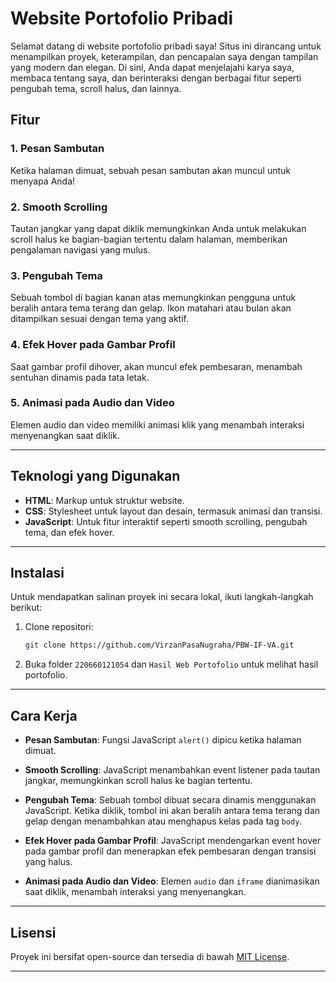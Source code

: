 # Website Portofolio Pribadi

Selamat datang di website portofolio pribadi saya! Situs ini dirancang untuk menampilkan proyek, keterampilan, dan pencapaian saya dengan tampilan yang modern dan elegan. Di sini, Anda dapat menjelajahi karya saya, membaca tentang saya, dan berinteraksi dengan berbagai fitur seperti pengubah tema, scroll halus, dan lainnya.

## Fitur

### 1. **Pesan Sambutan**
   Ketika halaman dimuat, sebuah pesan sambutan akan muncul untuk menyapa Anda!

### 2. **Smooth Scrolling**
   Tautan jangkar yang dapat diklik memungkinkan Anda untuk melakukan scroll halus ke bagian-bagian tertentu dalam halaman, memberikan pengalaman navigasi yang mulus.

### 3. **Pengubah Tema**
   Sebuah tombol di bagian kanan atas memungkinkan pengguna untuk beralih antara tema terang dan gelap. Ikon matahari atau bulan akan ditampilkan sesuai dengan tema yang aktif.

### 4. **Efek Hover pada Gambar Profil**
   Saat gambar profil dihover, akan muncul efek pembesaran, menambah sentuhan dinamis pada tata letak.

### 5. **Animasi pada Audio dan Video**
   Elemen audio dan video memiliki animasi klik yang menambah interaksi menyenangkan saat diklik.

---

## Teknologi yang Digunakan

- **HTML**: Markup untuk struktur website.
- **CSS**: Stylesheet untuk layout dan desain, termasuk animasi dan transisi.
- **JavaScript**: Untuk fitur interaktif seperti smooth scrolling, pengubah tema, dan efek hover.

---

## Instalasi

Untuk mendapatkan salinan proyek ini secara lokal, ikuti langkah-langkah berikut:

1. Clone repositori:

    ```bash
    git clone https://github.com/VirzanPasaNugraha/PBW-IF-VA.git
    ```

2. Buka folder `220660121054` dan `Hasil Web Portofolio` untuk melihat hasil portofolio.

---

## Cara Kerja

- **Pesan Sambutan**: Fungsi JavaScript `alert()` dipicu ketika halaman dimuat.
  
- **Smooth Scrolling**: JavaScript menambahkan event listener pada tautan jangkar, memungkinkan scroll halus ke bagian tertentu.
  
- **Pengubah Tema**: Sebuah tombol dibuat secara dinamis menggunakan JavaScript. Ketika diklik, tombol ini akan beralih antara tema terang dan gelap dengan menambahkan atau menghapus kelas pada tag `body`.

- **Efek Hover pada Gambar Profil**: JavaScript mendengarkan event hover pada gambar profil dan menerapkan efek pembesaran dengan transisi yang halus.

- **Animasi pada Audio dan Video**: Elemen `audio` dan `iframe` dianimasikan saat diklik, menambah interaksi yang menyenangkan.

---

## Lisensi

Proyek ini bersifat open-source dan tersedia di bawah [MIT License](LICENSE).

---

